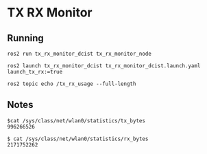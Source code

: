 # TX RX Monitor

## Running
```
ros2 run tx_rx_monitor_dcist tx_rx_monitor_node

ros2 launch tx_rx_monitor_dcist tx_rx_monitor_dcist.launch.yaml launch_tx_rx:=true

ros2 topic echo /tx_rx_usage --full-length
```

## Notes
```
$cat /sys/class/net/wlan0/statistics/tx_bytes
996266526

$ cat /sys/class/net/wlan0/statistics/rx_bytes
2171752262
```